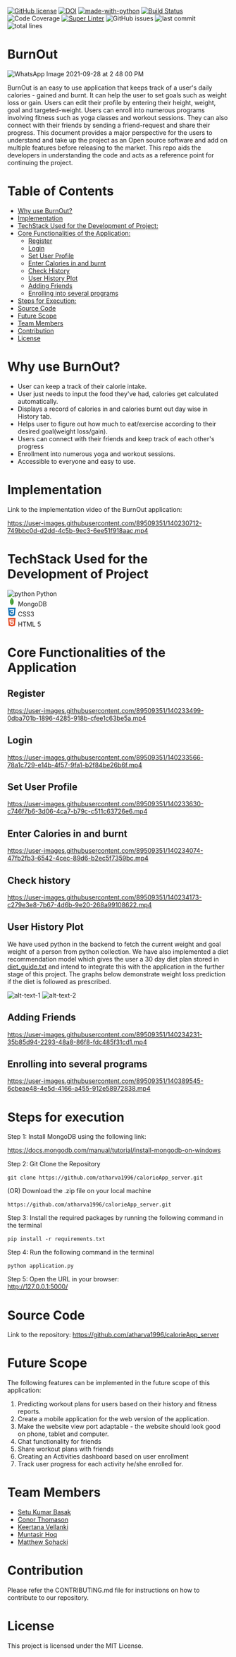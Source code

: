 [![GitHub license](https://img.shields.io/github/license/Team-Glare/calorieApp_server)](https://github.com/Team-Glare/calorieApp_server/blob/main/LICENSE)
[![DOI](https://zenodo.org/badge/429486727.svg)](https://zenodo.org/badge/latestdoi/429486727)
[![made-with-python](https://img.shields.io/badge/Made%20with-Python-1f425f.svg)](https://www.python.org/)
[![Build Status](https://app.travis-ci.com/atharva1996/calorieApp_server.svg?branch=main)](https://app.travis-ci.com/atharva1996/calorieApp_server)
![Code Coverage](https://github.com/atharva1996/calorieApp_server/blob/main/coverage.svg)
[![Super Linter](https://github.com/Team-Glare/calorieApp_server/actions/workflows/super-linter.yml/badge.svg)](https://github.com/Team-Glare/calorieApp_server/actions/workflows/super-linter.yml)
![GitHub issues](https://img.shields.io/github/issues/Team-Glare/calorieApp_server)
![last commit](https://img.shields.io/github/last-commit/Team-Glare/calorieApp_server)
![total lines](https://img.shields.io/tokei/lines/github/Team-Glare/calorieApp_server)



# BurnOut

![WhatsApp Image 2021-09-28 at 2 48 00 PM](https://user-images.githubusercontent.com/25662536/135546154-cfae1d2e-439a-4edc-b0bb-57f693ef5a83.jpeg)

BurnOut is an easy to use application that keeps track of a user's daily calories - gained and burnt. It can help the user to set goals such as weight loss or gain. Users can edit their profile by entering their height, weight, goal and targeted-weight. Users can enroll into numerous programs involving fitness such as yoga classes and workout sessions. They can also connect with their friends by sending a friend-request and share their progress. This document provides a major perspective for the users to understand and take up the project as an Open source software and add on multiple features before releasing to the market. This repo aids the developers in understanding the code and acts as a reference point for continuing the project. 

# Table of Contents  

- [Why use BurnOut?](#why-use-burnout)
- [Implementation](#implementation)
- [TechStack Used for the Development of Project:](#techstack-used-for-the-development-of-project)
- [Core Functionalities of the Application:](#core-functionalities)
  - [Register](#register)
  - [Login](#login)
  - [Set User Profile](#set-user-profile)
  - [Enter Calories in and burnt](#enter-calories-in-and-burnt)
  - [Check History](#check-history)
  - [User History Plot](#user-history-plot)
  - [Adding Friends](#adding-friends)
  - [Enrolling into several programs](#enrolling-into-several-programs)
- [Steps for Execution:](#steps-for-execution)
- [Source Code](#source-code)
- [Future Scope](#future-scope)
- [Team Members](#team-members)
- [Contribution](#contribution)
- [License](#license)


# Why use BurnOut?
 - User can keep a track of their calorie intake.
 - User just needs to input the food they've had, calories get calculated automatically.
 - Displays a record of calories in and calories burnt out day wise in History tab.
 - Helps user to figure out how much to eat/exercise according to their desired goal(weight loss/gain).
 - Users can connect with their friends and keep track of each other's progress
 - Enrollment into numerous yoga and workout sessions.
 - Accessible to everyone and easy to use.

# Implementation

Link to the implementation video of the BurnOut application:

https://user-images.githubusercontent.com/89509351/140230712-749bbc0d-d2dd-4c5b-9ec3-6ee51f918aac.mp4

# TechStack Used for the Development of Project

 <img src="https://upload.wikimedia.org/wikipedia/commons/c/c3/Python-logo-notext.svg" alt="python" width="20" height="20"/> Python </br>
 <img src="https://raw.githubusercontent.com/devicons/devicon/master/icons/mongodb/mongodb-original.svg" alt="mongo" width="20" height="20"/> MongoDB </br>
 <img src="https://raw.githubusercontent.com/devicons/devicon/master/icons/css3/css3-plain.svg" alt="html" width="20" height="20"> CSS3 </br>
 <img src="https://raw.githubusercontent.com/devicons/devicon/master/icons/html5/html5-plain.svg" alt="css" width="20" height="20">  HTML 5 </br>
 
# Core Functionalities of the Application
 
 ## Register
 
https://user-images.githubusercontent.com/89509351/140233499-0dba701b-1896-4285-918b-cfee1c63be5a.mp4

 ## Login

https://user-images.githubusercontent.com/89509351/140233566-78a1c729-e14b-4f57-9fa1-b2f84be26b6f.mp4

 ## Set User Profile
 
https://user-images.githubusercontent.com/89509351/140233630-c746f7b6-3d06-4ca7-b79c-c511c63726e6.mp4


 ## Enter Calories in and burnt

https://user-images.githubusercontent.com/89509351/140234074-47fb2fb3-6542-4cec-89d6-b2ec5f7359bc.mp4


 ## Check history

https://user-images.githubusercontent.com/89509351/140234173-c279e3e8-7b67-4d6b-9e20-268a99108622.mp4







## User History Plot

We have used python in the backend to fetch the current weight and goal weight of a person from python collection. We have also implemented a diet recommendation model which gives the user a 30 day diet plan stored in [diet_guide.txt](https://github.com/atharva1996/calorieApp_server/blob/main/model/diet_guide.txt) and intend to integrate this with the application in the further stage of this project. The graphs below demonstrate weight loss prediction if the diet is followed as prescribed.

![alt-text-1](https://user-images.githubusercontent.com/62328699/140241250-b972c6fa-550d-433f-aaa7-04fc0df97a8a.png "title-1") ![alt-text-2](https://user-images.githubusercontent.com/62328699/140241265-f3bb552a-cdfe-47ed-9184-f78a082441c8.png "title-2")






 ## Adding Friends 
 
https://user-images.githubusercontent.com/89509351/140234231-35b85d94-2293-48a8-86f8-fdc485f31cd1.mp4
  
 ## Enrolling into several programs
 
https://user-images.githubusercontent.com/89509351/140389545-6cbeae48-4e5d-4166-a455-912e58972838.mp4


 # Steps for execution
 
 Step 1:
 Install MongoDB using the following link:
 
 https://docs.mongodb.com/manual/tutorial/install-mongodb-on-windows
 
 Step 2: 
  Git Clone the Repository 
  
    git clone https://github.com/atharva1996/calorieApp_server.git
    
  (OR) Download the .zip file on your local machine
  
    https://github.com/atharva1996/calorieApp_server.git
  
 Step 3:
   Install the required packages by running the following command in the terminal 
   
    pip install -r requirements.txt
    
 Step 4:
    Run the following command in the terminal
    
    python application.py
    
 Step 5:
    Open the URL in your browser:  
      http://127.0.0.1:5000/
      
      
  # Source Code
  
  Link to the repository:
  https://github.com/atharva1996/calorieApp_server
  
  # Future Scope
  
  The  following features can be implemented in the future scope of this application:
  
   1. Predicting workout plans for users based on their history and fitness reports.
   2. Create a mobile application for the web version of the application.
   3. Make the website view port adaptable - the website should look good on phone, tablet and computer.
   4. Chat functionality for friends
   5. Share workout plans with friends
   6. Creating an Activities dashboard based on user enrollment
   7. Track user progress for each activity he/she enrolled for.
   
  # Team Members
   
 * [Setu Kumar Basak](https://github.com/setu1421)  
* [Conor Thomason](https://github.com/ConorThomason)  
* [Keertana Vellanki](https://github.com/KeertanaVellanki)  
* [Muntasir Hoq](https://github.com/muntasirhoq)  
* [Matthew Sohacki](https://github.com/msohacki)  
 
# Contribution
  
Please refer the CONTRIBUTING.md file for instructions on how to contribute to our repository.

# License
  
  This project is licensed under the MIT License.
  
  


